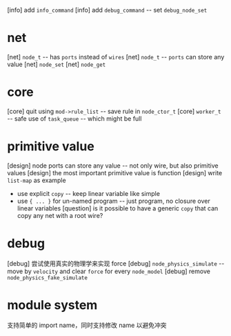 [info] add `info_command`
[info] add `debug_command` -- set `debug_node_set`

# net

[net] `node_t` -- has `ports` instead of `wires`
[net] `node_t` -- `ports` can store any value
[net] `node_set`
[net] `node_get`

# core

[core] quit using `mod->rule_list` -- save rule in `node_ctor_t`
[core] `worker_t` -- safe use of `task_queue` -- which might be full

# primitive value

[design] node ports can store any value -- not only wire, but also primitive values
[design] the most important primitive value is function
[design] write `list-map` as example
- use explicit `copy` -- keep linear variable like simple
- use `{ ... }` for un-named program -- just program, no closure over linear variables
[question] is it possible to have a generic `copy` that can copy any net with a root wire?

# debug

[debug] 尝试使用真实的物理学来实现 force
[debug] `node_physics_simulate` -- move by `velocity` and clear `force` for every `node_model`
[debug] remove `node_physics_fake_simulate`

# module system

支持简单的 import name，同时支持修改 name 以避免冲突
